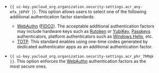 * `{{ ui-key.yacloud_org.organization.security-settings.acr_any-mfa_j6PdY }}`. This option allows users to select one of the following additional authentication factor standards:

    * [WebAuthn](https://en.wikipedia.org/wiki/WebAuthn) ([FIDO2](https://en.wikipedia.org/wiki/FIDO_Alliance#FIDO2)). The acceptable additional authentication factors may include hardware keys such as [Rutoken](https://www.rutoken.ru/) or [YubiKey](https://developers.yubico.com/Passkeys/), [Passkeys](https://www.passkeys.com/) authenticators, platform authenticators such as [Windows Hello](https://www.microsoft.com/en-us/windows/tips/windows-hello), etc.
    * [TOTP](https://en.wikipedia.org/wiki/Time-based_one-time_password). This standard enables using one-time codes generated by dedicated authenticator apps as an additional authentication factor.
* `{{ ui-key.yacloud_org.organization.security-settings.acr_phr_7hMqk }}`. This option enforces the [WebAuthn](https://en.wikipedia.org/wiki/WebAuthn) authentication factors as the most secure ones.